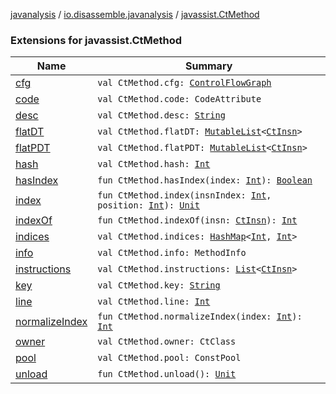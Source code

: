 [javanalysis](../../index.md) / [io.disassemble.javanalysis](../index.md) / [javassist.CtMethod](./index.md)

### Extensions for javassist.CtMethod

| Name | Summary |
|---|---|
| [cfg](cfg.md) | `val CtMethod.cfg: `[`ControlFlowGraph`](../../io.disassemble.javanalysis.flow/-control-flow-graph/index.md) |
| [code](code.md) | `val CtMethod.code: CodeAttribute` |
| [desc](desc.md) | `val CtMethod.desc: `[`String`](https://kotlinlang.org/api/latest/jvm/stdlib/kotlin/-string/index.html) |
| [flatDT](flat-d-t.md) | `val CtMethod.flatDT: `[`MutableList`](https://kotlinlang.org/api/latest/jvm/stdlib/kotlin.collections/-mutable-list/index.html)`<`[`CtInsn`](../../io.disassemble.javanalysis.insn/-ct-insn/index.md)`>` |
| [flatPDT](flat-p-d-t.md) | `val CtMethod.flatPDT: `[`MutableList`](https://kotlinlang.org/api/latest/jvm/stdlib/kotlin.collections/-mutable-list/index.html)`<`[`CtInsn`](../../io.disassemble.javanalysis.insn/-ct-insn/index.md)`>` |
| [hash](hash.md) | `val CtMethod.hash: `[`Int`](https://kotlinlang.org/api/latest/jvm/stdlib/kotlin/-int/index.html) |
| [hasIndex](has-index.md) | `fun CtMethod.hasIndex(index: `[`Int`](https://kotlinlang.org/api/latest/jvm/stdlib/kotlin/-int/index.html)`): `[`Boolean`](https://kotlinlang.org/api/latest/jvm/stdlib/kotlin/-boolean/index.html) |
| [index](--index--.md) | `fun CtMethod.index(insnIndex: `[`Int`](https://kotlinlang.org/api/latest/jvm/stdlib/kotlin/-int/index.html)`, position: `[`Int`](https://kotlinlang.org/api/latest/jvm/stdlib/kotlin/-int/index.html)`): `[`Unit`](https://kotlinlang.org/api/latest/jvm/stdlib/kotlin/-unit/index.html) |
| [indexOf](index-of.md) | `fun CtMethod.indexOf(insn: `[`CtInsn`](../../io.disassemble.javanalysis.insn/-ct-insn/index.md)`): `[`Int`](https://kotlinlang.org/api/latest/jvm/stdlib/kotlin/-int/index.html) |
| [indices](indices.md) | `val CtMethod.indices: `[`HashMap`](https://docs.oracle.com/javase/6/docs/api/java/util/HashMap.html)`<`[`Int`](https://kotlinlang.org/api/latest/jvm/stdlib/kotlin/-int/index.html)`, `[`Int`](https://kotlinlang.org/api/latest/jvm/stdlib/kotlin/-int/index.html)`>` |
| [info](info.md) | `val CtMethod.info: MethodInfo` |
| [instructions](instructions.md) | `val CtMethod.instructions: `[`List`](https://kotlinlang.org/api/latest/jvm/stdlib/kotlin.collections/-list/index.html)`<`[`CtInsn`](../../io.disassemble.javanalysis.insn/-ct-insn/index.md)`>` |
| [key](key.md) | `val CtMethod.key: `[`String`](https://kotlinlang.org/api/latest/jvm/stdlib/kotlin/-string/index.html) |
| [line](line.md) | `val CtMethod.line: `[`Int`](https://kotlinlang.org/api/latest/jvm/stdlib/kotlin/-int/index.html) |
| [normalizeIndex](normalize-index.md) | `fun CtMethod.normalizeIndex(index: `[`Int`](https://kotlinlang.org/api/latest/jvm/stdlib/kotlin/-int/index.html)`): `[`Int`](https://kotlinlang.org/api/latest/jvm/stdlib/kotlin/-int/index.html) |
| [owner](owner.md) | `val CtMethod.owner: CtClass` |
| [pool](pool.md) | `val CtMethod.pool: ConstPool` |
| [unload](unload.md) | `fun CtMethod.unload(): `[`Unit`](https://kotlinlang.org/api/latest/jvm/stdlib/kotlin/-unit/index.html) |
